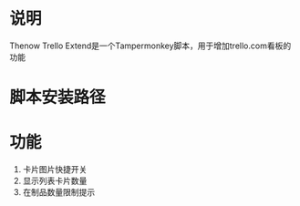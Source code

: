 # 说明
Thenow Trello Extend是一个Tampermonkey脚本，用于增加trello.com看板的功能

# 脚本安装路径
[](https://greasyfork.org/zh-CN/scripts/25779-trello-thenow-trello-extend)

# 功能
1. 卡片图片快捷开关
2. 显示列表卡片数量
3. 在制品数量限制提示